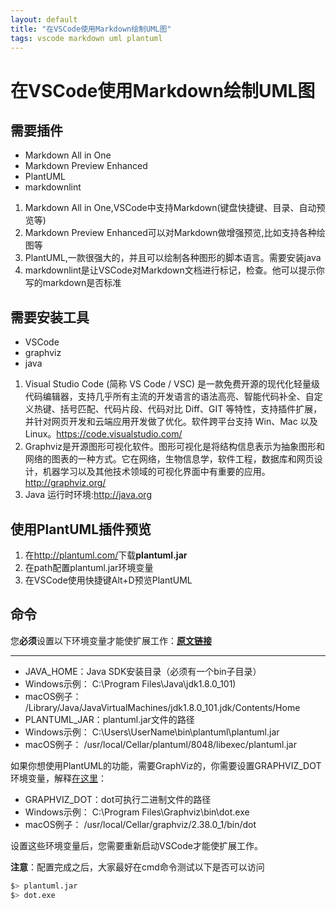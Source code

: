 ```yaml
---
layout: default
title: "在VSCode使用Markdown绘制UML图"
tags: vscode markdown uml plantuml
---
```


# 在VSCode使用Markdown绘制UML图

## 需要插件

* Markdown All in One
* Markdown Preview Enhanced
* PlantUML
* markdownlint
1. Markdown All in One,VSCode中支持Markdown(键盘快捷键、目录、自动预览等)
2. Markdown Preview Enhanced可以对Markdown做增强预览,比如支持各种绘图等
3. PlantUML,一款很强大的，并且可以绘制各种图形的脚本语言。需要安装java
4. markdownlint是让VSCode对Markdown文档进行标记，检查。他可以提示你写的markdown是否标准

## 需要安装工具

* VSCode
* graphviz
* java
1. Visual Studio Code (简称 VS Code / VSC) 是一款免费开源的现代化轻量级代码编辑器，支持几乎所有主流的开发语言的语法高亮、智能代码补全、自定义热键、括号匹配、代码片段、代码对比 Diff、GIT 等特性，支持插件扩展，并针对网页开发和云端应用开发做了优化。软件跨平台支持 Win、Mac 以及 Linux。<https://code.visualstudio.com/>
2. Graphviz是开源图形可视化软件。图形可视化是将结构信息表示为抽象图形和网络的图表的一种方式。它在网络，生物信息学，软件工程，数据库和网页设计，机器学习以及其他技术领域的可视化界面中有重要的应用。 <http://graphviz.org/>
3. Java 运行时环境:<http://java.org>

## 使用PlantUML插件预览

1. 在<http://plantuml.com/>下载**plantuml.jar**
2. 在path配置plantuml.jar环境变量
3. 在VSCode使用快捷键Alt+D预览PlantUML

## 命令

您**必须**设置以下环境变量才能使扩展工作：[**原文链接**](https://marketplace.visualstudio.com/items?itemName=okazuki.okazukiplantuml)

---

* JAVA_HOME：Java SDK安装目录（必须有一个bin子目录）
* Windows示例： C:\Program Files\Java\jdk1.8.0_101)
* macOS例子： /Library/Java/JavaVirtualMachines/jdk1.8.0_101.jdk/Contents/Home
* PLANTUML_JAR：plantuml.jar文件的路径
* Windows示例： C:\Users\UserName\bin\plantuml\plantuml.jar
* macOS例子： /usr/local/Cellar/plantuml/8048/libexec/plantuml.jar

如果你想使用PlantUML的功能，需要GraphViz的，你需要设置GRAPHVIZ_DOT环境变量，解释[在这里](http://plantuml.com/graphviz-dot)：

* GRAPHVIZ_DOT：dot可执行二进制文件的路径
* Windows示例： C:\Program Files\Graphviz\bin\dot.exe
* macOS例子： /usr/local/Cellar/graphviz/2.38.0_1/bin/dot

设置这些环境变量后，您需要重新启动VSCode才能使扩展工作。

**注意**：配置完成之后，大家最好在cmd命令测试以下是否可以访问

```bash
$> plantuml.jar
$> dot.exe
```